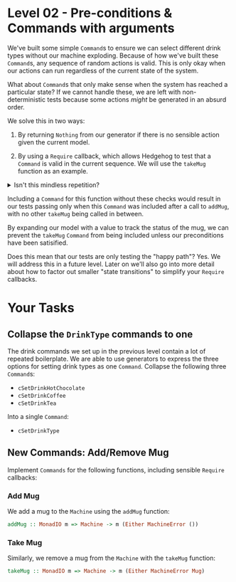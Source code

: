 # Level 02 - Pre-conditions & Commands with arguments

We've built some simple `Command`s to ensure we can select different drink types
without our machine exploding. Because of how we've built these `Command`s, any
sequence of random actions is valid. This is only okay when our actions can run
regardless of the current state of the system.

What about `Command`s that only make sense when the system has reached a
particular state? If we cannot handle these, we are left with non-deterministic
tests because some actions _might_ be generated in an absurd order.

We solve this in two ways:

1. By returning `Nothing` from our generator if there is no sensible
   action given the current model.

2. By using a `Require` callback, which allows Hedgehog to test that a
   `Command` is valid in the current sequence. We will use the
   `takeMug` function as an example.

<details>
  <summary>Isn't this mindless repetition?</summary>

  No. Each test runs at different times, and for different
  reasons. Returning `Nothing` instead of a generator means that we do
  not even try to generate an action at all, instead of generating
  actions that immediately fail the `Require` callback.

  `Require` callbacks can see the exact command generated, and also
  run during shrinking, so that the command sequence being tested
  remains valid as hedgehog tries to find a minimal example.
</details>

Including a `Command` for this function without these checks would
result in our tests passing only when this `Command` was included
after a call to `addMug`, with no other `takeMug` being called in
between.

By expanding our model with a value to track the status of the mug, we can
prevent the `takeMug` `Command` from being included unless our preconditions
have been satisified.

Does this mean that our tests are only testing the "happy path"? Yes. We will
address this in a future level. Later on we'll also go into more detail about
how to factor out smaller "state transitions" to simplify your `Require`
callbacks.

# Your Tasks

## Collapse the `DrinkType` commands to one

The drink commands we set up in the previous level contain a lot of repeated
boilerplate. We are able to use generators to express the three options for
setting drink types as one `Command`. Collapse the following three `Command`s:

* `cSetDrinkHotChocolate`
* `cSetDrinkCoffee`
* `cSetDrinkTea`

Into a single `Command`:

* `cSetDrinkType`

## New Commands: Add/Remove Mug

Implement `Commands` for the following functions, including sensible
`Require` callbacks:

### Add Mug

We add a mug to the `Machine` using the `addMug` function:

```haskell
addMug :: MonadIO m => Machine -> m (Either MachineError ())
```

### Take Mug

Similarly, we remove a mug from the `Machine` with the `takeMug`
function:

```haskell
takeMug :: MonadIO m => Machine -> m (Either MachineError Mug)
```
